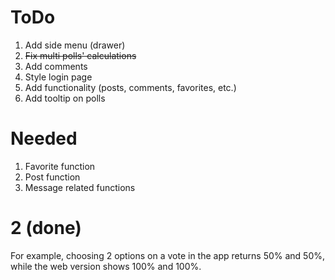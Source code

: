 # ToDo
1. Add side menu (drawer)
2. ~~Fix multi polls' calculations~~
3. Add comments
4. Style login page
5. Add functionality (posts, comments, favorites, etc.)
6. Add tooltip on polls

# Needed
1. Favorite function
2. Post function
3. Message related functions

# 2 (done)
For example, choosing 2 options on a vote in the app returns 50% and 50%, while the web version shows 100% and 100%.